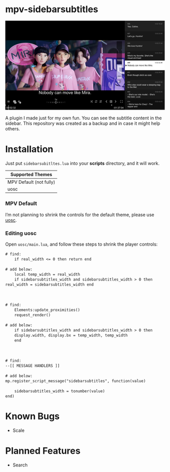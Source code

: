 # mpv-sidebarsubtitles
![Example for Sidebarsubtitles](https://github.com/magnum357i/mpv-sidebarsubtitles/blob/main/ss1.jpg)

A plugin I made just for my own fun. You can see the subtitle content in the sidebar. This repository was created as a backup and in case it might help others.

# Installation
Just put `sidebarsubitltes.lua` into your **scripts** directory, and it will work.

| Supported Themes        |
|-------------------------|
| MPV Default (not fully) |
| uosc                    |

### MPV Default
I’m not planning to shrink the controls for the default theme, please use [uosc](https://github.com/tomasklaen/uosc).

### Editing uosc

Open `uosc/main.lua`, and follow these steps to shrink the player controls:

```
# find:
    if real_width <= 0 then return end

# add below:
	local temp_width = real_width
	if sidebarsubtitles_width and sidebarsubtitles_width > 0 then real_width = sidebarsubtitles_width end



# find:
    Elements:update_proximities()
    request_render()

# add below:
	if sidebarsubtitles_width and sidebarsubtitles_width > 0 then
	display.width, display.bx = temp_width, temp_width
	end



# find:
--[[ MESSAGE HANDLERS ]]

# add below:
mp.register_script_message("sidebarsubtitles", function(value)

	sidebarsubtitles_width = tonumber(value)
end)
```

# Known Bugs
- Scale

# Planned Features
- Search